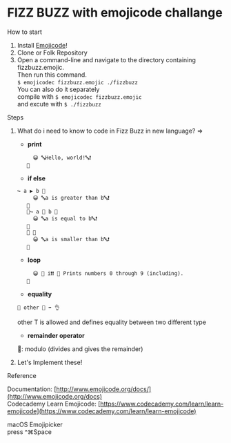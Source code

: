 # FIZZ BUZZ with emojicode challange

How to start

1. Install [Emojicode](http://www.emojicode.org/docs/guides/install.html)!
1. Clone or Folk Repository
1. Open a command-line and navigate to the directory containing fizzbuzz.emojic.  
   Then run this command.  
   `$ emojicodec fizzbuzz.emojic ./fizzbuzz`  
   You can also do it separately  
   compile with `$ emojicodec fizzbuzz.emojic`  
   and excute with `$ ./fizzbuzz`

Steps

1. What do i need to know to code in Fizz Buzz in new language? =>

   - **print**

   ```🏁 🍇
        😀 🔤Hello, world!🔤❗️
      🍉
   ```

   - **if else**

   ```
   ↪️ a ▶️ b 🍇
        😀 🔤a is greater than b🔤❗️
      🍉
      🙅↪️ a 🙌 b 🍇
        😀 🔤a is equal to b🔤❗️
      🍉
      🙅 🍇
        😀 🔤a is smaller than b🔤❗️
      🍉
   ```

   - **loop**

   ```🔂 i 🆕⏩ 0 10❗️ 🍇
        😀 🔡 i❗️❗️ 💭 Prints numbers 0 through 9 (including).
      🍉
   ```

   - **equality**

   ```
   🙌 other 🔢 ➡️ 👌
   ```

   other T is allowed and defines equality between two different type

   - **remainder operator**

   🚮: modulo (divides and gives the remainder)

1. Let's Implement these!

Reference

Documentation: [http://www.emojicode.org/docs/](http://www.emojicode.org/docs)  
Codecademy Learn Emojicode: [https://www.codecademy.com/learn/learn-emojicode](https://www.codecademy.com/learn/learn-emojicode)

macOS Emojipicker  
press ^⌘Space
